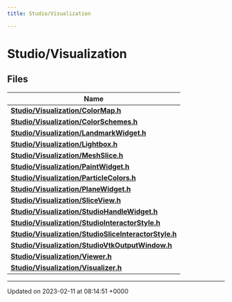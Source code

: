 ```yaml
---
title: Studio/Visualization

---
```


# Studio/Visualization



## Files

| Name           |
| -------------- |
| **[Studio/Visualization/ColorMap.h](../Files/ColorMap_8h.md#file-colormap.h)**  |
| **[Studio/Visualization/ColorSchemes.h](../Files/ColorSchemes_8h.md#file-colorschemes.h)**  |
| **[Studio/Visualization/LandmarkWidget.h](../Files/LandmarkWidget_8h.md#file-landmarkwidget.h)**  |
| **[Studio/Visualization/Lightbox.h](../Files/Lightbox_8h.md#file-lightbox.h)**  |
| **[Studio/Visualization/MeshSlice.h](../Files/MeshSlice_8h.md#file-meshslice.h)**  |
| **[Studio/Visualization/PaintWidget.h](../Files/PaintWidget_8h.md#file-paintwidget.h)**  |
| **[Studio/Visualization/ParticleColors.h](../Files/ParticleColors_8h.md#file-particlecolors.h)**  |
| **[Studio/Visualization/PlaneWidget.h](../Files/PlaneWidget_8h.md#file-planewidget.h)**  |
| **[Studio/Visualization/SliceView.h](../Files/SliceView_8h.md#file-sliceview.h)**  |
| **[Studio/Visualization/StudioHandleWidget.h](../Files/StudioHandleWidget_8h.md#file-studiohandlewidget.h)**  |
| **[Studio/Visualization/StudioInteractorStyle.h](../Files/StudioInteractorStyle_8h.md#file-studiointeractorstyle.h)**  |
| **[Studio/Visualization/StudioSliceInteractorStyle.h](../Files/StudioSliceInteractorStyle_8h.md#file-studiosliceinteractorstyle.h)**  |
| **[Studio/Visualization/StudioVtkOutputWindow.h](../Files/StudioVtkOutputWindow_8h.md#file-studiovtkoutputwindow.h)**  |
| **[Studio/Visualization/Viewer.h](../Files/Viewer_8h.md#file-viewer.h)**  |
| **[Studio/Visualization/Visualizer.h](../Files/Visualizer_8h.md#file-visualizer.h)**  |






-------------------------------

Updated on 2023-02-11 at 08:14:51 +0000
